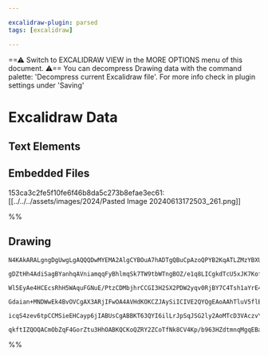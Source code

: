 ```yaml
---

excalidraw-plugin: parsed
tags: [excalidraw]

---
```

==⚠  Switch to EXCALIDRAW VIEW in the MORE OPTIONS menu of this document. ⚠== You can decompress Drawing data with the command palette: 'Decompress current Excalidraw file'. For more info check in plugin settings under 'Saving'


# Excalidraw Data

## Text Elements
## Embedded Files
153ca3c2fe5f10fe6f46b8da5c273b8efae3ec61: [[../../../assets/images/2024/Pasted Image 20240613172503_261.png]]

%%
## Drawing
```compressed-json
N4KAkARALgngDgUwgLgAQQQDwMYEMA2AlgCYBOuA7hADTgQBuCpAzoQPYB2KqATLZMzYBXUtiRoIACyhQ4zZAHoFAc0JRJQgEYA6bGwC2CgF7N6hbEcK4OCtptbErHALRY8RMpWdx8Q1TdIEfARcZgRmBShcZQUebQAObQAGGjoghH0EDihmbgBtcDBQMBKIEm5oUgBmAEYAMzYAYQBNIwBlZUkahHoAVWxCZwBRKtSSyFhECsJ9aKR+UsxuZxr4

gDZtHh4AdiSagBYanhqAVniamqqFyBhlmqSk7TW9tbWTngBOZ/e1q8LICgkdTcU5xJK7KofKpVbb7WFHa5SBCETpQEFrOInRHWZTBbhJRHMKCkNgAawQjTY+DYpAqxOszDguEC2TGpU0uGwpOUJKEHGIlOptIk9I4jOZWTRiLqhHw+DasDxEkEHjZAmJZIQAHUgZJuHx/hAiSTyQqYEr0CryojeZ0OOFcmgaoi2EyBrAQQ9ETzhHAAJLER2oPIAX

Wl5EyAe4HCEcsRhH5WAquFGNuE/PtzCDMbjhrCCGI3H2SX2PDW2yqv0RjBY7C4Tsh1aYrE4ADlOGJ9Ul4h8Tt29gTDYRmAARdJQAvcOoEMKIzTp4hDYKZbJB0OIoRwYi4CeFp0VqEfeI8St7faIogcUnR2P4C9sLmTtDT/CzvNRKBCIMQRD8hPKNUIBlYIowkU4qjwCCeDqBATjqe4YLWOp9jWTR4m3E5sB2Ko0IQacECqBBsDWGpAOYdxxGDf4w

Gdaian+MNDWwEk4BvOVCgAX3ARjIFwOA4AVHdKOKCZJAySiICIVE2QYQgEAoAAhTluV5flBRpCoAGI6h03SZOwEQWSgP0J30BUTQpKkNIkTTujs+ZCggAzSCMkyMiUrkfT5AUrOFdBRXFIz9MMyU3P0AAxWV5UVCSrULBYnJC7IwvMzUdWIYE0ANUpnNc0zUtNGKKji4KXNC0yACVhDtB0QQS3LyoyAB5N01FuJ0vUchrktM8LOCgcLcH0WV2tQW

icqS4zev6tpCCMSieEHCayp6jIABUsCgABBKT63QYI6ilLrJpSqJSG2ly2AoMTcD3VAczvY6VqmjIhn5LbLuukI7ogZkSSoeqTtMj7/rW+AJNU+LHPIkk5QADX1GFtG2Hs4UreJS3ud4Ephql8GadFEg+GoSNWTGkh+P5SiMNgDG4ETIHoAghAWzjAeesKqu8zNv0hmSeRIWb5q7BKBeIBUEFYtAsUcsWAFk2GIBA3twTRgjul831KMX1L8hmIAU

qkftIZQOQACmObZqF4GorZtu3HhOABKQCKoQZRY2ZCoTfNk8CV4Kp/b963HZdtmnqMgqEBaqA62zW8ErqCMEDdxNSH/enDSyVX1e4YkWcRbAiCl1B84QREOCGyiy5dIQoEvavSBZ8PSjsAArIicjaSu4AVpWVbVp9UE18vHM5WPGDW2n8Ez8ZoHB4r0mwWPOEAgyiQMMGpjQB770fDWZ1Huf8FCbbl8ISfp7Y/BOPADj+CA2VwnpriOKAA==
```
%%